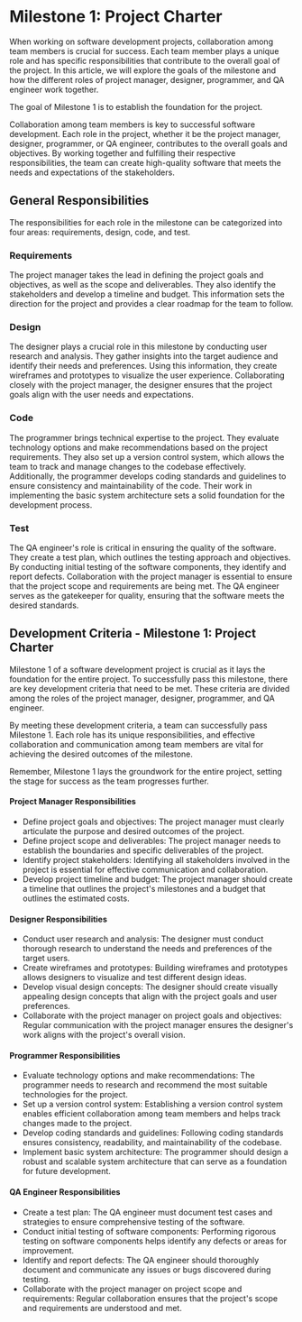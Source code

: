 # Milestone 1: Project Charter

When working on software development projects, collaboration among team members is crucial for success. Each team member plays a unique role and has specific responsibilities that contribute to the overall goal of the project. In this article, we will explore the goals of the milestone and how the different roles of project manager, designer, programmer, and QA engineer work together.

The goal of Milestone 1 is to establish the foundation for the project. 

Collaboration among team members is key to successful software development. Each role in the project, whether it be the project manager, designer, programmer, or QA engineer, contributes to the overall goals and objectives. By working together and fulfilling their respective responsibilities, the team can create high-quality software that meets the needs and expectations of the stakeholders.


## General Responsibilities

The responsibilities for each role in the milestone can be categorized into four areas: requirements, design, code, and test.

### Requirements

The project manager takes the lead in defining the project goals and objectives, as well as the scope and deliverables. They also identify the stakeholders and develop a timeline and budget. This information sets the direction for the project and provides a clear roadmap for the team to follow.

### Design

The designer plays a crucial role in this milestone by conducting user research and analysis. They gather insights into the target audience and identify their needs and preferences. Using this information, they create wireframes and prototypes to visualize the user experience. Collaborating closely with the project manager, the designer ensures that the project goals align with the user needs and expectations.

### Code

The programmer brings technical expertise to the project. They evaluate technology options and make recommendations based on the project requirements. They also set up a version control system, which allows the team to track and manage changes to the codebase effectively. Additionally, the programmer develops coding standards and guidelines to ensure consistency and maintainability of the code. Their work in implementing the basic system architecture sets a solid foundation for the development process.

### Test

The QA engineer's role is critical in ensuring the quality of the software. They create a test plan, which outlines the testing approach and objectives. By conducting initial testing of the software components, they identify and report defects. Collaboration with the project manager is essential to ensure that the project scope and requirements are being met. The QA engineer serves as the gatekeeper for quality, ensuring that the software meets the desired standards.


## Development Criteria - Milestone 1: Project Charter

Milestone 1 of a software development project is crucial as it lays the foundation for the entire project. To successfully pass this milestone, there are key development criteria that need to be met. These criteria are divided among the roles of the project manager, designer, programmer, and QA engineer.

By meeting these development criteria, a team can successfully pass Milestone 1. Each role has its unique responsibilities, and effective collaboration and communication among team members are vital for achieving the desired outcomes of the milestone.

Remember, Milestone 1 lays the groundwork for the entire project, setting the stage for success as the team progresses further.

#### Project Manager Responsibilities
* Define project goals and objectives: The project manager must clearly articulate the purpose and desired outcomes of the project.
* Define project scope and deliverables: The project manager needs to establish the boundaries and specific deliverables of the project.
* Identify project stakeholders: Identifying all stakeholders involved in the project is essential for effective communication and collaboration.
* Develop project timeline and budget: The project manager should create a timeline that outlines the project's milestones and a budget that outlines the estimated costs.

#### Designer Responsibilities
* Conduct user research and analysis: The designer must conduct thorough research to understand the needs and preferences of the target users.
* Create wireframes and prototypes: Building wireframes and prototypes allows designers to visualize and test different design ideas.
* Develop visual design concepts: The designer should create visually appealing design concepts that align with the project goals and user preferences.
* Collaborate with the project manager on project goals and objectives: Regular communication with the project manager ensures the designer's work aligns with the project's overall vision.

#### Programmer Responsibilities
* Evaluate technology options and make recommendations: The programmer needs to research and recommend the most suitable technologies for the project.
* Set up a version control system: Establishing a version control system enables efficient collaboration among team members and helps track changes made to the project.
* Develop coding standards and guidelines: Following coding standards ensures consistency, readability, and maintainability of the codebase.
* Implement basic system architecture: The programmer should design a robust and scalable system architecture that can serve as a foundation for future development.

#### QA Engineer Responsibilities
* Create a test plan: The QA engineer must document test cases and strategies to ensure comprehensive testing of the software.
* Conduct initial testing of software components: Performing rigorous testing on software components helps identify any defects or areas for improvement.
* Identify and report defects: The QA engineer should thoroughly document and communicate any issues or bugs discovered during testing.
* Collaborate with the project manager on project scope and requirements: Regular collaboration ensures that the project's scope and requirements are understood and met.

